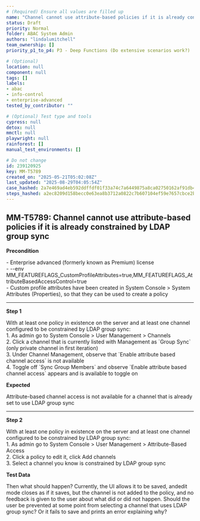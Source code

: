 ```yaml
---
# (Required) Ensure all values are filled up
name: "Channel cannot use attribute-based policies if it is already constrained by LDAP group sync"
status: Draft
priority: Normal
folder: ABAC System Admin
authors: "lindalumitchell"
team_ownership: []
priority_p1_to_p4: P3 - Deep Functions (Do extensive scenarios work?)

# (Optional)
location: null
component: null
tags: []
labels:
- abac
- info-control
- enterprise-advanced
tested_by_contributor: ""

# (Optional) Test type and tools
cypress: null
detox: null
mmctl: null
playwright: null
rainforest: []
manual_test_environments: []

# Do not change
id: 239120925
key: MM-T5789
created_on: "2025-05-21T05:02:08Z"
last_updated: "2025-08-29T04:05:54Z"
case_hashed: 2a7e469ad4eb592ddffdf01f33a74c7a6449875a8ca02750162af91db4cc783180780461f34619ca2469d7d7d254ae8c
steps_hashed: a2ec8209d158becc0e63ea8b3712a0822c7b607104ef59e7657cbce2bf0d6d0a24e47cc42751d30f2f47c5eb8a0678d9
---
```


<!-- (Auto-generated) Based on frontmatter's "key" and "name" -->

## MM-T5789: Channel cannot use attribute-based policies if it is already constrained by LDAP group sync

**Precondition**

\- Enterprise advanced (formerly known as Premium) license\
\- --env MM\_FEATUREFLAGS\_CustomProfileAttributes=true,MM\_FEATUREFLAGS\_AttributeBasedAccessControl=true\
\- Custom profile attributes have been created in System Console > System ​Attributes (Properties), so that they can be used to create a policy

---

**Step 1**

With at least one policy in existence on the server and at least one channel configured to be constrained by LDAP group sync:\
1\. As admin go to System Console > User Management > Channels\
2\. Click a channel that is currently listed with Management as \`Group Sync\` (only private channel in first iteration)\
3\. Under Channel Management, observe that \`Enable attribute based channel access\` is not available\
4\. Toggle off \`Sync Group Members\` and ​observe \`Enable attribute based channel access\` appears and is available to ​toggle on

**Expected**

Attribute-based channel access is not available for a channel that is already set to use LDAP group sync

---

**Step 2**

With at least one policy in existence on the server and at least one channel configured to be constrained by LDAP group sync:\
1\. As admin go to System Console > User Management > Attribute-Based Access\
2\. Click a policy to edit it, click Add channels\
3\. Select a channel you know is constrained by LDAP group sync

**Test Data**

Then what should happen? Currently, the UI allows it to be saved, ​and ​edit mode closes as if it saves, but the channel is not added to the policy, and no feedback is given to the user about what did or did not happen. Should the user be prevented at some point from selecting a channel that ​uses ​LDAP group sync? Or ​it fails to save and prints an error explaining why?
